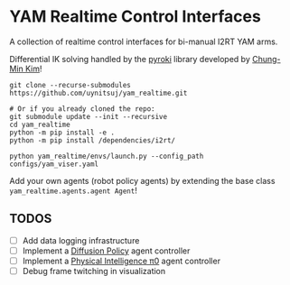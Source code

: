 # YAM Realtime Control Interfaces

A collection of realtime control interfaces for bi-manual I2RT YAM arms.

Differential IK solving handled by the [pyroki](https://github.com/chungmin99/pyroki) library developed by [Chung-Min Kim](https://chungmin99.github.io/)! 

```
git clone --recurse-submodules https://github.com/uynitsuj/yam_realtime.git

# Or if you already cloned the repo:
git submodule update --init --recursive
cd yam_realtime
python -m pip install -e .
python -m pip install /dependencies/i2rt/

python yam_realtime/envs/launch.py --config_path configs/yam_viser.yaml
```

Add your own agents (robot policy agents) by extending the base class `yam_realtime.agents.agent Agent`!

## TODOS

- [ ] Add data logging infrastructure
- [ ] Implement a [Diffusion Policy](https://diffusion-policy.cs.columbia.edu/) agent controller
- [ ] Implement a [Physical Intelligence π0](https://www.physicalintelligence.company/blog/pi0) agent controller
- [ ] Debug frame twitching in visualization